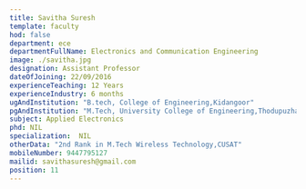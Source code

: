 ```yaml
---
title: Savitha Suresh
template: faculty
hod: false
department: ece
departmentFullName: Electronics and Communication Engineering
image: ./savitha.jpg
designation: Assistant Professor
dateOfJoining: 22/09/2016
experienceTeaching: 12 Years
experienceIndustry: 6 months
ugAndInstitution: "B.tech, College of Engineering,Kidangoor"
pgAndInstitution: "M.Tech, University College of Engineering,Thodupuzha"
subject: Applied Electronics
phd: NIL
specialization:  NIL
otherData: "2nd Rank in M.Tech Wireless Technology,CUSAT"
mobileNumber: 9447795127
mailid: savithasuresh@gmail.com
position: 11
---
```

